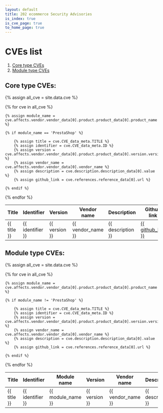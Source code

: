 ```yaml
---
layout: default
title: 202 ecommerce Security Advisories
is_index: true
is_cve_page: true
to_home_page: true
---
```


# CVEs list

1. [Core type CVEs](#core-type-cves)
2. [Module type CVEs](#module-type-cves)

## Core type CVEs:

{% assign all_cve = site.data.cve %}

<table>
  <thead>
    <tr>
      <th>Title</th>
      <th>Identifier</th>
      <th>Version</th>
      <th>Vendor name</th>
      <th>Description</th>
      <th>Github link</th>
    </tr>
  </thead>
  <tbody>

{% for cve in all_cve %}

    {% assign module_name = cve.affects.vendor.vendor_data[0].product.product_data[0].product_name %}

    {% if module_name == 'PrestaShop' %}

        {% assign title = cve.CVE_data_meta.TITLE %}
        {% assign identifier = cve.CVE_data_meta.ID %}
        {% assign version = cve.affects.vendor.vendor_data[0].product.product_data[0].version.version_data[0].version_value %}
        {% assign vendor_name = cve.affects.vendor.vendor_data[0].vendor_name %}
        {% assign description = cve.description.description_data[0].value %}
        {% assign github_link = cve.references.reference_data[0].url %}

<tr>
  <td>{{ title }}</td>
  <td>{{ identifier }}</td>
  <td>{{ version }}</td>
  <td>{{ vendor_name }}</td>
  <td>{{ description }}</td>
  <td><a href="{{ github_link }}">{{ github_link }}</a></td>
</tr>

    {% endif %}
{% endfor %}

  </tbody>
</table>


## Module type CVEs:

{% assign all_cve = site.data.cve %}

<table>
  <thead>
    <tr>
      <th>Title</th>
      <th>Identifier</th>
      <th>Module name</th>
      <th>Version</th>
      <th>Vendor name</th>
      <th>Description</th>
      <th>Github link</th>
    </tr>
  </thead>
  <tbody>

{% for cve in all_cve %}

    {% assign module_name = cve.affects.vendor.vendor_data[0].product.product_data[0].product_name %}

    {% if module_name != 'PrestaShop' %}

        {% assign title = cve.CVE_data_meta.TITLE %}
        {% assign identifier = cve.CVE_data_meta.ID %}
        {% assign version = cve.affects.vendor.vendor_data[0].product.product_data[0].version.version_data[0].version_value %}
        {% assign vendor_name = cve.affects.vendor.vendor_data[0].vendor_name %}
        {% assign description = cve.description.description_data[0].value %}
        {% assign github_link = cve.references.reference_data[0].url %}

<tr>
  <td>{{ title }}</td>
  <td>{{ identifier }}</td>
  <td>{{ module_name }}</td>
  <td>{{ version }}</td>
  <td>{{ vendor_name }}</td>
  <td>{{ description }}</td>
  <td><a href="{{ github_link }}">{{ github_link }}</a></td>
</tr>

    {% endif %}
{% endfor %}

  </tbody>
</table>